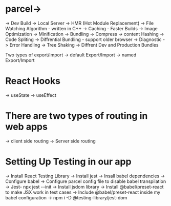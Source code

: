 
# parcel->
-> Dev Build
-> Local Server
-> HMR (Hot Module Replacement)
-> File Watching Algorithm - written in C++
-> Caching - Faster Builds
-> Image Optimization
-> Minification 
-> Bundling
-> Compress
-> content Hashing
-> Code Spliting
-> Diffrential Bundling - support older browser
-> Diagnostic
-> Error Handling
-> Tree Shaking
-> Diffrent Dev and Production Bundles


Two types of export/import
-> default Export/Import
-> named Export/Import

# React Hooks
 -> useState
 -> useEffect


# There are two types of routing in web apps
-> client side routing
-> Server side routing








# Setting Up Testing in our app
-> Install React Testing Library
-> Install jest
-> Insall babel dependencies
-> Configure babel
-> Configure parcel config file to disable babel transpilation
-> Jest- npx jest --init
-> Install jsdom library
-> Install @babel/preset-react to make JSX work in test cases
-> Include @babel/preset-react inside my babel configuration
->  npm i -D @testing-library/jest-dom
